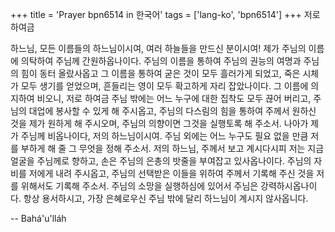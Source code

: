 +++
title = 'Prayer bpn6514 in 한국어'
tags = ['lang-ko', 'bpn6514']
+++
저로 하여금

하느님, 모든 이름들의 하느님이시여, 여러 하늘들을 만드신 분이시여! 제가 주님의 이름에 의탁하여 주님께 간원하옵나이다. 주님의 이름을 통하여 주님의 권능의 여명과 주님의 힘이 동터 올랐사옵고 그 이름을 통하여 굳은 것이 모두 흘러가게 되었고, 죽은 시체가 모두 생기를 얻었으며, 흔들리는 영이 모두 확고하게 자리 잡았나이다. 그 이름에 의지하여 비오니, 저로 하여금 주님 밖에는 어느 누구에 대한 집착도 모두 끊어 버리고, 주님의 대업에 봉사할 수 있게 해 주시옵고, 주님의 다스림의 힘을 통하여 주께서 원하신 것을 제가 원하게 해 주시오며, 주님의 의향이면 그것을 실행토록 해 주소서.
나아가 제가 주님께 비옵나이다, 저의 하느님이시여. 주님 외에는 어느 누구도 필요 없을 만큼 저를 부하게 해 줄 그 무엇을 정해 주소서. 저의 하느님, 주께서 보고 계시다시피 저는 지금 얼굴을 주님께로 향하고, 손은 주님의 은총의 밧줄을 부여잡고 있사옵나이다. 주님의 자비를 저에게 내려 주시옵고, 주님의 선택받은 이들을 위하여 주께서 기록해 주신 것을 저를 위해서도 기록해 주소서. 주님의 소망을 실행하심에 있어서 주님은 강력하시옵나이다. 항상 용서하시고, 가장 은혜로우신 주님 밖에 달리 하느님이 계시지 않사옵니다.

-- Bahá'u'lláh
